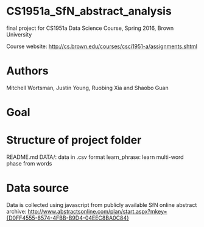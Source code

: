 # CS1951a_SfN_abstract_analysis

final project for CS1951a Data Science Course, Spring 2016, Brown University

Course website: http://cs.brown.edu/courses/csci1951-a/assignments.shtml

# Authors
Mitchell Wortsman, Justin Young, Ruobing Xia and Shaobo Guan

# Goal

# Structure of project folder
README.md
DATA/: data in .csv format
learn_phrase: learn multi-word phase from words

# Data source
Data is collected using javascript from publicly available SfN online abstract archive: http://www.abstractsonline.com/plan/start.aspx?mkey={D0FF4555-8574-4FBB-B9D4-04EEC8BA0C84}
